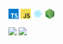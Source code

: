 <code><img height="20" src="https://raw.githubusercontent.com/github/explore/80688e429a7d4ef2fca1e82350fe8e3517d3494d/topics/typescript/typescript.png"></code>
<code><img height="20" src="https://raw.githubusercontent.com/github/explore/80688e429a7d4ef2fca1e82350fe8e3517d3494d/topics/javascript/javascript.png"></code>
<code><img height="20" src="https://raw.githubusercontent.com/github/explore/80688e429a7d4ef2fca1e82350fe8e3517d3494d/topics/react/react.png"></code>
<code><img height="20" src="https://raw.githubusercontent.com/github/explore/80688e429a7d4ef2fca1e82350fe8e3517d3494d/topics/nodejs/nodejs.png"></code> 

<div>
  <a href="https://github.com/tmkx"><img src="https://github-readme-stats.vercel.app/api?username=tmkx&show_icons=true" /></a>
  <a href="https://github.com/tmkx"><img src="https://github-readme-stats.vercel.app/api/top-langs/?username=tmkx&layout=compact" height="195" /></a>
</div>
